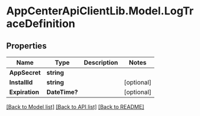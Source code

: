 # AppCenterApiClientLib.Model.LogTraceDefinition
## Properties

Name | Type | Description | Notes
------------ | ------------- | ------------- | -------------
**AppSecret** | **string** |  | 
**InstallId** | **string** |  | [optional] 
**Expiration** | **DateTime?** |  | [optional] 

[[Back to Model list]](../README.md#documentation-for-models) [[Back to API list]](../README.md#documentation-for-api-endpoints) [[Back to README]](../README.md)

